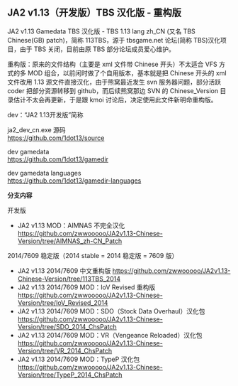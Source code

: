 ## JA2 v1.13（开发版）TBS 汉化版 - 重构版

JA2 v1.13 Gamedata TBS 汉化版 - TBS 1.13 lang zh_CN (又名 TBS Chinese(GB) patch)，简称 113TBS，源于 tbsgame.net 论坛(简称 TBS)汉化项目，由于 TBS 关闭，目前由原 TBS 部分论坛成员爱心维护。

重构版：原来的文件结构（主要是 xml 文件带 Chinese 开头）不太适合 VFS 方式的多 MOD 组合，以前闲时做了个自用版本，基本就是把 Chinese 开头的 xml 文件改用 1.13 源文件直接汉化，由于熊窝最近发生 svn 服务器问题，部分活跃 coder 把部分资源转移到 github，而后续熊窝那边 SVN 的 Chinese_Version 目录估计不太会再更新，于是跟 kmoi 讨论后，决定使用此文件新明命重构版。

dev：“JA2 1.13开发版”简称

ja2_dev_cn.exe 源码  
https://github.com/1dot13/source

dev gamedata  
https://github.com/1dot13/gamedir

dev gamedata languages  
https://github.com/1dot13/gamedir-languages

**分支内容**

开发版
* JA2 v1.13 MOD：AIMNAS 不完全汉化  
  https://github.com/zwwooooo/JA2v1.13-Chinese-Version/tree/AIMNAS_zh-CN_Patch

2014/7609 稳定版（2014 stable = 2014 稳定版 = 7609 版）  
* JA2 v1.13 2014/7609 中文重构版
  https://github.com/zwwooooo/JA2v1.13-Chinese-Version/tree/113TBS_2014
* JA2 v1.13 2014/7609 MOD：IoV Revised 重构版
  https://github.com/zwwooooo/JA2v1.13-Chinese-Version/tree/IoV_Revised_2014
* JA2 v1.13 2014/7609 MOD：SDO（Stock Data Overhaul）汉化包
  https://github.com/zwwooooo/JA2v1.13-Chinese-Version/tree/SDO_2014_ChsPatch
* JA2 v1.13 2014/7609 MOD：VR（Vengeance Reloaded）汉化包
  https://github.com/zwwooooo/JA2v1.13-Chinese-Version/tree/VR_2014_ChsPatch
* JA2 v1.13 2014/7609 MOD：TypeP 汉化包
  https://github.com/zwwooooo/JA2v1.13-Chinese-Version/tree/TypeP_2014_ChsPatch 
